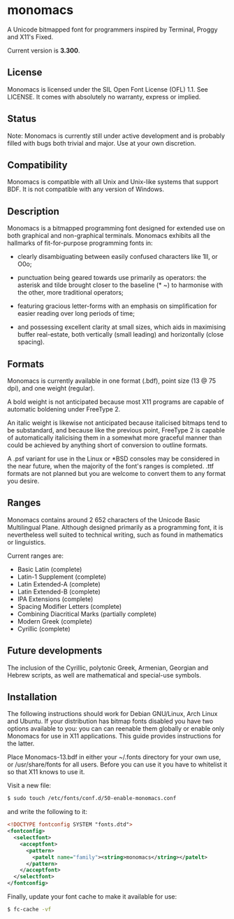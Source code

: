 # monomacs
A Unicode bitmapped font for programmers inspired by Terminal, Proggy and
X11's Fixed.

Current version is **3.300**.

## License ##

Monomacs is licensed under the SIL Open Font License (OFL) 1.1. See LICENSE.
It comes with absolutely no warranty, express or implied.

## Status ##

Note: Monomacs is currently still under active development and is probably
filled with bugs both trivial and major. Use at your own discretion.

## Compatibility ##
Monomacs is compatible with all Unix and Unix-like systems that support BDF.
It is not compatible with any version of Windows.

## Description ##
Monomacs is a bitmapped programming font designed for extended use on both
graphical and non-graphical terminals. Monomacs exhibits all the hallmarks of
fit-for-purpose programming fonts in:

* clearly disambiguating between easily confused characters like 1lI, or O0o;

* punctuation being geared towards use primarily as operators: the asterisk and
  tilde brought closer to the baseline (* ~) to harmonise with the other, more
  traditional operators;
  
* featuring gracious letter-forms with an emphasis on simplification for easier
  reading over long periods of time;
  
* and possessing excellent clarity at small sizes, which aids in maximising
  buffer real-estate, both vertically (small leading) and horizontally
  (close spacing).
  
## Formats ##
Monomacs is currently available in one format (.bdf), point size (13 @ 75 dpi),
and one weight (regular). 

A bold weight is not anticipated because most X11 programs are capable of
automatic boldening under FreeType 2. 

An italic weight is likewise not anticipated because italicised bitmaps tend to
be substandard, and because like the previous point, FreeType 2 is capable of 
automatically italicising them in a somewhat more graceful manner than could be
achieved by anything short of conversion to outline formats.

A .psf variant for use in the Linux or *BSD consoles may be considered in the
near future, when the majority of the font's ranges is completed. .ttf formats
are not planned but you are welcome to convert them to any format you desire.

## Ranges ##
Monomacs contains around 2 652 characters of the Unicode Basic Multilingual Plane.
Although designed primarily as a programming font, it is nevertheless well 
suited to technical writing, such as found in mathematics or linguistics. 

Current ranges are:
* Basic Latin (complete)
* Latin-1 Supplement (complete)
* Latin Extended-A (complete)
* Latin Extended-B (complete)
* IPA Extensions (complete)
* Spacing Modifier Letters (complete)
* Combining Diacritical Marks (partially complete)
* Modern Greek (complete)
* Cyrillic (complete)

## Future developments ##

The inclusion of the Cyrillic, polytonic Greek, Armenian, Georgian and Hebrew 
scripts, as well are mathematical and special-use symbols.

## Installation ##

The following instructions should work for Debian GNU/Linux, Arch Linux and Ubuntu.
If your distribution has bitmap fonts disabled you have two options available to
you: you can can reenable them globally or enable only Monomacs for use in
X11 applications. This guide provides instructions for the latter.

Place Monomacs-13.bdf in either your ~/.fonts directory for your own use,
or /usr/share/fonts for all users. Before you can use it you have to whitelist it
so that X11 knows to use it.

Visit a new file:

``` bash
$ sudo touch /etc/fonts/conf.d/50-enable-monomacs.conf

```

and write the following to it:


``` xml
<!DOCTYPE fontconfig SYSTEM "fonts.dtd">
<fontconfig>
  <selectfont>
    <acceptfont>
      <pattern>
        <patelt name="family"><string>monomacs</string></patelt>
      </pattern>
    </acceptfont>
  </selectfont>
</fontconfig>

```
Finally, update your font cache to make it available for use:

``` bash
$ fc-cache -vf 
```
